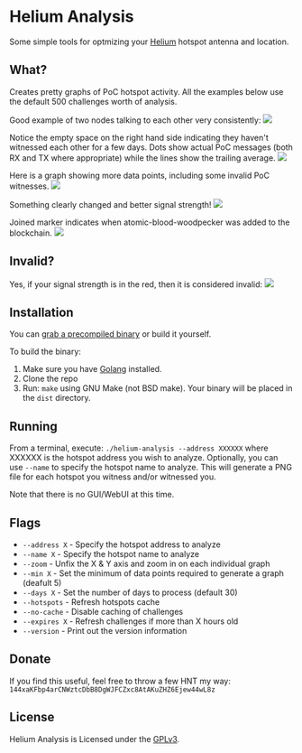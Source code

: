 # Helium Analysis

Some simple tools for optmizing your [Helium](https://www.helium.com) hotspot
antenna and location.

## What?

Creates pretty graphs of PoC hotspot activity.  All the examples below
use the default 500 challenges worth of analysis.

Good example of two nodes talking to each other very consistently:
![](https://user-images.githubusercontent.com/1075352/112706374-f72f2a00-8e60-11eb-902e-cda4a2f7a4c5.png)

Notice the empty space on the right hand side indicating they haven't witnessed
each other for a few days.  Dots show actual PoC messages (both RX and TX
where appropriate) while the lines show the trailing average.
![](https://user-images.githubusercontent.com/1075352/112706137-7a4f8080-8e5f-11eb-9ef2-4dca63fccd6c.png)

Here is a graph showing more data points, including some invalid PoC witnesses.
![](https://user-images.githubusercontent.com/1075352/112706128-6ad03780-8e5f-11eb-943a-33b8ed942ecb.png)

Something clearly changed and better signal strength!
![](https://user-images.githubusercontent.com/1075352/112737511-4edc9c80-8f18-11eb-9327-96f420610b27.png)

Joined marker indicates when atomic-blood-woodpecker was added to the blockchain.
![](https://user-images.githubusercontent.com/1075352/112768602-9d01a680-8fd1-11eb-95f4-69e1481c4a70.png)

## Invalid?

Yes, if your signal strength is in the red, then it is considered invalid:
![](https://user-images.githubusercontent.com/1075352/112706552-2db97480-8e62-11eb-88d9-75b61af09279.png)

## Installation

You can [grab a precompiled binary](
https://github.com/synfinatic/helium-analysis/releases) or build it yourself.

To build the binary:

 1. Make sure you have [Golang](https://www.golang.org) installed.
 1. Clone the repo
 1. Run: `make` using GNU Make (not BSD make).  Your binary will be placed in
    the `dist` directory.

## Running

From a terminal, execute: `./helium-analysis --address XXXXXX` where XXXXXX
is the hotspot address you wish to analyze.  Optionally, you can use
`--name` to specify the hotspot name to analyze.  This will generate a PNG file
for each hotspot you witness and/or witnessed you.

Note that there is no GUI/WebUI at this time.

## Flags

 * `--address X` - Specify the hotspot address to analyze
 * `--name X` - Specify the hotspot name to analyze
 * `--zoom` - Unfix the X & Y axis and zoom in on each individual graph
 * `--min X` - Set the minimum of data points required to generate a graph  (deafult 5)
 * `--days X` - Set the number of days to process (default 30)
 * `--hotspots` - Refresh hotspots cache
 * `--no-cache` - Disable caching of challenges
 * `--expires X` - Refresh challenges if more than X hours old
 * `--version` - Print out the version information

## Donate

If you find this useful, feel free to throw a few HNT my way: `144xaKFbp4arCNWztcDbB8DgWJFCZxc8AtAKuZHZ6Ejew44wL8z`

## License

Helium Analysis is Licensed under the [GPLv3](https://www.gnu.org/licenses/gpl-3.0.en.html).
